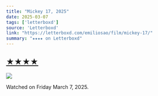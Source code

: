 ```yaml
---
title: "Mickey 17, 2025"
date: 2025-03-07
tags: ['letterboxd']
source: 'Letterboxd'
link: "https://letterboxd.com/emiliosao/film/mickey-17/"
summary: "★★★★ on Letterboxd"
---
```


## [★★★★](https://letterboxd.com/emiliosao/film/mickey-17/)  

<p><img src="https://a.ltrbxd.com/resized/film-poster/6/2/0/2/8/1/620281-mickey-17-0-600-0-900-crop.jpg?v=93e4d2af6d" /></p> <p>Watched on Friday March 7, 2025.</p>